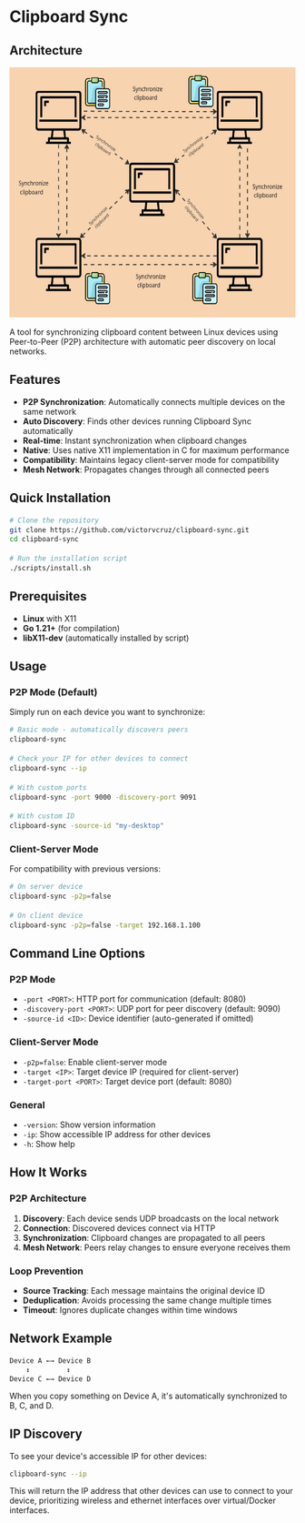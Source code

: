 # Clipboard Sync

## Architecture
<p align="center">
  <img src="docs/images/clipboard-sync.png" height="440">
</p>

A tool for synchronizing clipboard content between Linux devices using Peer-to-Peer (P2P) architecture with automatic peer discovery on local networks.

## Features

- **P2P Synchronization**: Automatically connects multiple devices on the same network
- **Auto Discovery**: Finds other devices running Clipboard Sync automatically
- **Real-time**: Instant synchronization when clipboard changes
- **Native**: Uses native X11 implementation in C for maximum performance
- **Compatibility**: Maintains legacy client-server mode for compatibility
- **Mesh Network**: Propagates changes through all connected peers

## Quick Installation

```bash
# Clone the repository
git clone https://github.com/victorvcruz/clipboard-sync.git
cd clipboard-sync

# Run the installation script
./scripts/install.sh
```

## Prerequisites

- **Linux** with X11
- **Go 1.21+** (for compilation)
- **libX11-dev** (automatically installed by script)

## Usage

### P2P Mode (Default)

Simply run on each device you want to synchronize:

```bash
# Basic mode - automatically discovers peers
clipboard-sync

# Check your IP for other devices to connect
clipboard-sync --ip

# With custom ports
clipboard-sync -port 9000 -discovery-port 9091

# With custom ID
clipboard-sync -source-id "my-desktop"
```

### Client-Server Mode

For compatibility with previous versions:

```bash
# On server device
clipboard-sync -p2p=false

# On client device
clipboard-sync -p2p=false -target 192.168.1.100
```

## Command Line Options

### P2P Mode
- `-port <PORT>`: HTTP port for communication (default: 8080)
- `-discovery-port <PORT>`: UDP port for peer discovery (default: 9090)
- `-source-id <ID>`: Device identifier (auto-generated if omitted)

### Client-Server Mode
- `-p2p=false`: Enable client-server mode
- `-target <IP>`: Target device IP (required for client-server)
- `-target-port <PORT>`: Target device port (default: 8080)

### General
- `-version`: Show version information
- `-ip`: Show accessible IP address for other devices
- `-h`: Show help

## How It Works

### P2P Architecture

1. **Discovery**: Each device sends UDP broadcasts on the local network
2. **Connection**: Discovered devices connect via HTTP
3. **Synchronization**: Clipboard changes are propagated to all peers
4. **Mesh Network**: Peers relay changes to ensure everyone receives them

### Loop Prevention

- **Source Tracking**: Each message maintains the original device ID
- **Deduplication**: Avoids processing the same change multiple times
- **Timeout**: Ignores duplicate changes within time windows

## Network Example

```
Device A ←→ Device B
    ↕         ↕
Device C ←→ Device D
```

When you copy something on Device A, it's automatically synchronized to B, C, and D.

## IP Discovery

To see your device's accessible IP for other devices:

```bash
clipboard-sync --ip
```

This will return the IP address that other devices can use to connect to your device, prioritizing wireless and ethernet interfaces over virtual/Docker interfaces.